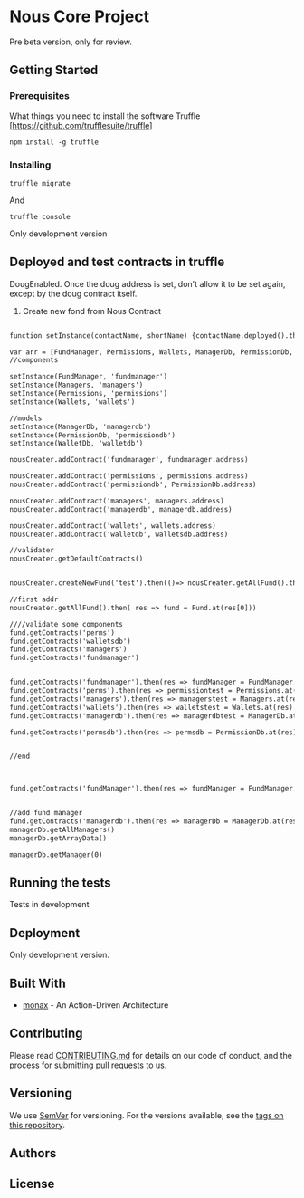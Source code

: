 # Nous Core Project
Pre beta version, only for review. 

## Getting Started


### Prerequisites

What things you need to install the software 
Truffle [https://github.com/trufflesuite/truffle]

```
npm install -g truffle
```

### Installing

```
truffle migrate
```

And 

```
truffle console
```

Only development version

## Deployed and test contracts in truffle

DougEnabled. Once the doug address is set, don't allow it to be set again, except by the
doug contract itself.

1. Create new fond from Nous Contract
```diff    

function setInstance(contactName, shortName) {contactName.deployed().then(inst => global[shortName] = inst);} setInstance(NousCreator, 'nousCreater')

var arr = [FundManager, Permissions, Wallets, ManagerDb, PermissionDb, WalletDb ]
//components

setInstance(FundManager, 'fundmanager')
setInstance(Managers, 'managers')
setInstance(Permissions, 'permissions')
setInstance(Wallets, 'wallets')

//models
setInstance(ManagerDb, 'managerdb')
setInstance(PermissionDb, 'permissiondb')
setInstance(WalletDb, 'walletdb')

nousCreater.addContract('fundmanager', fundmanager.address)

nousCreater.addContract('permissions', permissions.address)
nousCreater.addContract('permissiondb', PermissionDb.address)

nousCreater.addContract('managers', managers.address)
nousCreater.addContract('managerdb', managerdb.address)

nousCreater.addContract('wallets', wallets.address)
nousCreater.addContract('walletdb', walletsdb.address)

//validater 
nousCreater.getDefaultContracts()


nousCreater.createNewFund('test').then(()=> nousCreater.getAllFund().then( res => fund = Fund.at(res[0])) )

//first addr
nousCreater.getAllFund().then( res => fund = Fund.at(res[0]))

////validate some components 
fund.getContracts('perms')
fund.getContracts('walletsdb')
fund.getContracts('managers')
fund.getContracts('fundmanager')


fund.getContracts('fundmanager').then(res => fundManager = FundManager.at(res).getDoug().then(console.log))
fund.getContracts('perms').then(res => permissiontest = Permissions.at(res).validateDoug().then(console.log))
fund.getContracts('managers').then(res => managerstest = Managers.at(res).validateDoug().then(console.log))
fund.getContracts('wallets').then(res => walletstest = Wallets.at(res).validateDoug().then(console.log))
fund.getContracts('managerdb').then(res => managerdbtest = ManagerDb.at(res).validateDoug().then(console.log))

fund.getContracts('permsdb').then(res => permsdb = PermissionDb.at(res).validateDoug().then(console.log))


//end



fund.getContracts('fundManager').then(res => fundManager = FundManager.at(res)).then(()=> fundManager.addManager(web3.eth.accounts[2], 'testFN', 'testLN', 'test@test'))


//add fund manager
fund.getContracts('managerdb').then(res => managerDb = ManagerDb.at(res))
managerDb.getAllManagers()
managerDb.getArrayData()

managerDb.getManager(0)

```


## Running the tests

Tests in development 

## Deployment
Only development version.


## Built With

* [monax](https://monax.io/docs/tutorials/solidity/solidity_2_action_driven_architecture/) - An Action-Driven Architecture

## Contributing

Please read [CONTRIBUTING.md](https://gist.github.com/PurpleBooth/b24679402957c63ec426) for details on our code of conduct, and the process for submitting pull requests to us.

## Versioning

We use [SemVer](http://semver.org/) for versioning. For the versions available, see the [tags on this repository](https://github.com/your/project/tags). 

## Authors


## License


